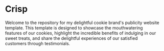 # Crisp
Welcome to the repository for my delightful cookie brand's publicity website template. This template is designed to showcase the mouthwatering features of our cookies, highlight the incredible benefits of indulging in our sweet treats, and share the delightful experiences of our satisfied customers through testimonials. 
